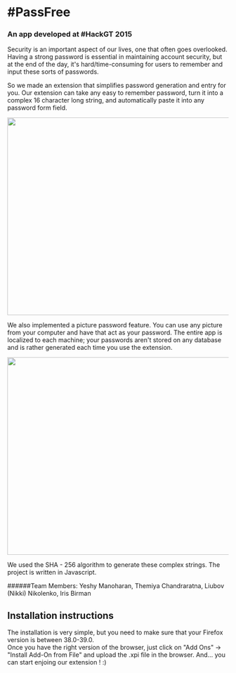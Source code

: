  # #PassFree #
### An app developed at #HackGT 2015 ###  
Security is an important aspect of our lives, one that often goes overlooked. Having a strong password is essential in maintaining account security, but at the end of the day, it's hard/time-consuming for users to remember and input these sorts of passwords.

So we made an extension that simplifies password generation and entry for you. Our extension can take any easy to remember password, turn it into a complex 16 character long string, and automatically paste it into any password form field.

<img src="https://user-images.githubusercontent.com/16352823/28954662-c776d7f2-78ae-11e7-8619-ae8b599d24ba.png" width="1000px" height="450px" />

We also implemented a picture password feature. You can use any picture from your computer and have that act as your password. The entire app is localized to each machine; your passwords aren't stored on any database and is rather generated each time you use the extension.

<img src="https://user-images.githubusercontent.com/16352823/28954673-d1850ffc-78ae-11e7-932d-1fdc6eb16972.png" width="1000px" height="450px" />

We used the SHA - 256 algorithm to generate these complex strings. The project is written in Javascript.

######Team Members: Yeshy Manoharan, Themiya Chandraratna, Liubov (Nikki) Nikolenko, Iris Birman

## Installation instructions ##
The installation is very simple, but you need to make sure that your Firefox version is between 38.0-39.0.  
Once you have the right version of the browser, just click on "Add Ons" -> "Install Add-On from File" and upload the .xpi file in the browser. And... you can start enjoing our extension ! :) 
